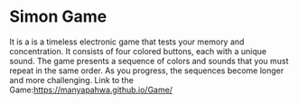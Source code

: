 # Simon Game
It is a is a timeless electronic game that tests your memory and concentration. It consists of four colored buttons, each with a unique sound. The game presents a sequence of colors and sounds that you must repeat in the same order. As you progress, the sequences become longer and more challenging.
Link to the Game:https://manyapahwa.github.io/Game/
